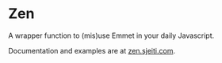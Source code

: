 Zen
===

A wrapper function to (mis)use Emmet in your daily Javascript.

Documentation and examples are at [zen.sjeiti.com](http://zen.sjeiti.com).
